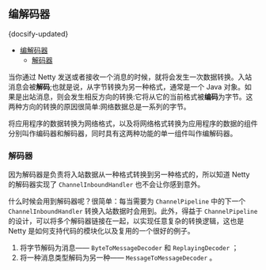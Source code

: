 ## 编解码器
{docsify-updated}

- [编解码器](#编解码器)
  - [解码器](#解码器)


当你通过 Netty 发送或者接收一个消息的时候，就将会发生一次数据转换。入站消息会被**解码**;也就是说，从字节转换为另一种格式，通常是一个 Java 对象。如果是出站消息，则会发生相反方向的转换:它将从它的当前格式被**编码**为字节。这两种方向的转换的原因很简单:网络数据总是一系列的字节。

将应用程序的数据转换为网络格式，以及将网络格式转换为应用程序的数据的组件分别叫作编码器和解码器，同时具有这两种功能的单一组件叫作编解码器。  

### 解码器
因为解码器是负责将入站数据从一种格式转换到另一种格式的，所以知道 Netty 的解码器实现了 `ChannelInboundHandler` 也不会让你感到意外。

什么时候会用到解码器呢？很简单：每当需要为 `ChannelPipeline` 中的下一个 `ChannelInboundHandler` 转换入站数据时会用到。此外，得益于 `ChannelPipeline` 的设计，可以将多个解码器链接在一起，以实现任意复杂的转换逻辑，这也是 Netty 是如何支持代码的模块化以及复用的一个很好的例子。

1. 将字节解码为消息—— `ByteToMessageDecoder`  和  `ReplayingDecoder` ；
2. 将一种消息类型解码为另一种—— `MessageToMessageDecoder` 。
